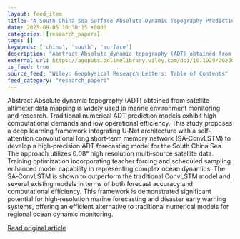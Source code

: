 ```yaml
---
layout: feed_item
title: "A South China Sea Surface Absolute Dynamic Topography Prediction Model Based on Convolutional Long Short‐Term Memory Network With Self‐Attention Mechanism"
date: 2025-09-05 10:30:15 +0000
categories: [research_papers]
tags: []
keywords: ['china', 'south', 'surface']
description: "Abstract Absolute dynamic topography (ADT) obtained from satellite altimeter data mapping is widely used in marine environment monitoring and research"
external_url: https://agupubs.onlinelibrary.wiley.com/doi/10.1029/2025GL117019?af=R
is_feed: true
source_feed: "Wiley: Geophysical Research Letters: Table of Contents"
feed_category: "research_papers"
---
```


Abstract Absolute dynamic topography (ADT) obtained from satellite altimeter data mapping is widely used in marine environment monitoring and research. Traditional numerical ADT prediction models exhibit high computational demands and low operational efficiency. This study proposes a deep learning framework integrating U‐Net architecture with a self‐attention convolutional long short‐term memory network (SA‐ConvLSTM) to develop a high‐precision ADT forecasting model for the South China Sea. The approach utilizes 0.08° high resolution multi‐source satellite data. Training optimization incorporating teacher forcing and scheduled sampling enhanced model capability in representing complex ocean dynamics. The SA‐ConvLSTM is shown to outperform the traditional ConvLSTM model and several existing models in terms of both forecast accuracy and computational efficiency. This framework is demonstrated significant potential for high‐resolution marine forecasting and disaster early warning systems, offering an efficient alternative to traditional numerical models for regional ocean dynamic monitoring.

[Read original article](https://agupubs.onlinelibrary.wiley.com/doi/10.1029/2025GL117019?af=R)
